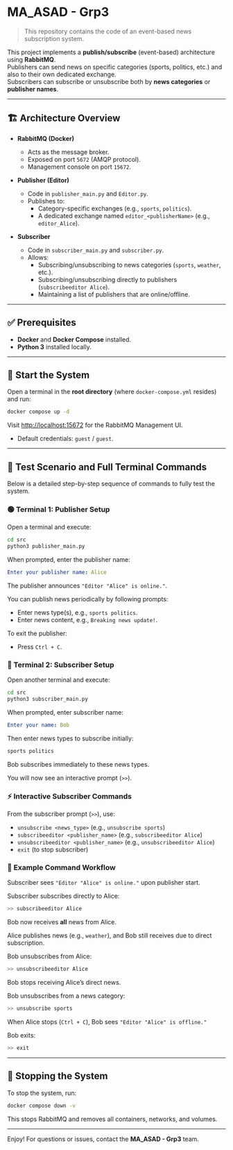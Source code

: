 
# MA_ASAD - Grp3

> This repository contains the code of an event-based news subscription system.

This project implements a **publish/subscribe** (event-based) architecture using **RabbitMQ**.  
Publishers can send news on specific categories (sports, politics, etc.) and also to their own dedicated exchange.  
Subscribers can subscribe or unsubscribe both by **news categories** or **publisher names**.

---

## 🏗️ Architecture Overview

- **RabbitMQ (Docker)**
  - Acts as the message broker.
  - Exposed on port `5672` (AMQP protocol).
  - Management console on port `15672`.

- **Publisher (Editor)**
  - Code in `publisher_main.py` and `Editor.py`.
  - Publishes to:
    - Category-specific exchanges (e.g., `sports`, `politics`).
    - A dedicated exchange named `editor_<publisherName>` (e.g., `editor_Alice`).

- **Subscriber**
  - Code in `subscriber_main.py` and `subscriber.py`.
  - Allows:
    - Subscribing/unsubscribing to news categories (`sports`, `weather`, etc.).
    - Subscribing/unsubscribing directly to publishers (`subscribeeditor Alice`).
    - Maintaining a list of publishers that are online/offline.

---

## ✅ Prerequisites

- **Docker** and **Docker Compose** installed.
- **Python 3** installed locally.

---

## 🐳 Start the System

Open a terminal in the **root directory** (where `docker-compose.yml` resides) and run:

```bash
docker compose up -d
```

Visit [http://localhost:15672](http://localhost:15672) for the RabbitMQ Management UI.  
- Default credentials: `guest` / `guest`.

---

## 🚀 Test Scenario and Full Terminal Commands

Below is a detailed step-by-step sequence of commands to fully test the system.

### 🟢 Terminal 1: Publisher Setup

Open a terminal and execute:

```bash
cd src
python3 publisher_main.py
```

When prompted, enter the publisher name:

```yaml
Enter your publisher name: Alice
```

The publisher announces `"Editor "Alice" is online."`.

You can publish news periodically by following prompts:

- Enter news type(s), e.g., `sports politics`.
- Enter news content, e.g., `Breaking news update!`.

To exit the publisher:

- Press `Ctrl + C`.

### 🔵 Terminal 2: Subscriber Setup

Open another terminal and execute:

```bash
cd src
python3 subscriber_main.py
```

When prompted, enter subscriber name:

```yaml
Enter your name: Bob
```

Then enter news types to subscribe initially:

```bash
sports politics
```

Bob subscribes immediately to these news types.

You will now see an interactive prompt (`>>`).

### ⚡ Interactive Subscriber Commands

From the subscriber prompt (`>>`), use:

- `unsubscribe <news_type>` (e.g., `unsubscribe sports`)
- `subscribeeditor <publisher_name>` (e.g., `subscribeeditor Alice`)
- `unsubscribeeditor <publisher_name>` (e.g., `unsubscribeeditor Alice`)
- `exit` (to stop subscriber)

### 🚩 Example Command Workflow

Subscriber sees `"Editor "Alice" is online."` upon publisher start.

Subscriber subscribes directly to Alice:

```bash
>> subscribeeditor Alice
```

Bob now receives **all** news from Alice.

Alice publishes news (e.g., `weather`), and Bob still receives due to direct subscription.

Bob unsubscribes from Alice:

```bash
>> unsubscribeeditor Alice
```

Bob stops receiving Alice’s direct news.

Bob unsubscribes from a news category:

```bash
>> unsubscribe sports
```

When Alice stops (`Ctrl + C`), Bob sees `"Editor "Alice" is offline."`

Bob exits:

```bash
>> exit
```

---

## 🛑 Stopping the System

To stop the system, run:

```bash
docker compose down -v
```

This stops RabbitMQ and removes all containers, networks, and volumes.

---

Enjoy! For questions or issues, contact the **MA_ASAD - Grp3** team.
